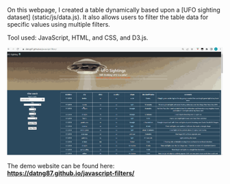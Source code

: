 On this webpage, I created a table dynamically based upon a [UFO sighting dataset] (static/js/data.js). It also allows users to filter the table data for specific values using multiple filters.

Tool used: JavaScript, HTML, and CSS, and D3.js.

![alt text](static/images/jsfilter.gif)

The demo website can be found here: <strong> https://datng87.github.io/javascript-filters/ </strong>
